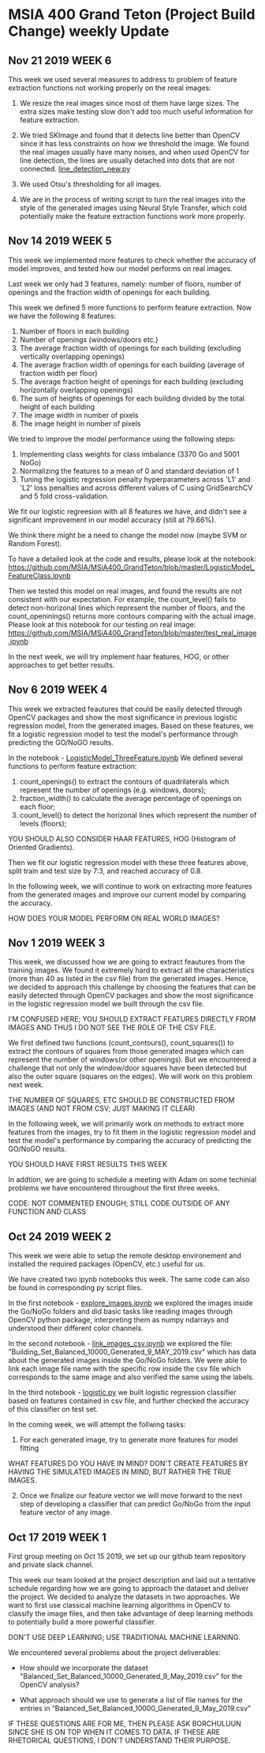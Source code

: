 # MSIA 400 Grand Teton (Project Build Change) weekly Update
## Nov 21 2019 WEEK 6
This week we used several measures to address to problem of feature extraction functions not working properly on the reeal images:

1. We resize the real images since most of them have large sizes. The extra sizes make testing slow don't add too much useful information for feature extraction. 

2. We tried SKImage and found that it detects line better than OpenCV since it has less constraints on how we threshold the image. We found the real images usually have many noises, and when used OpenCV for line detection, the lines are usually detached into dots that are not connected. 
[line_detection_new.py](https://github.com/MSIA/MSiA400_GrandTeton/blob/master/line_detection_new.py)

3. We used Otsu's thresholding for all images.

4. We are in the process of writing script to turn the real images into the style of the generated images using Neural Style Transfer, which cold potentially make the feature extraction functions work more properly.

## Nov 14 2019 WEEK 5
This week we implemented more features to check whether the accuracy of model improves, and tested how our model performs on real images.

Last week we only had 3 features, namely: number of floors, number of openings and the fraction width of openings for each building.

This week we defined 5 more functions to perform feature extraction. Now we have the following 8 features:
1. Number of floors in each building
2. Number of openings (windows/doors etc.)
3. The average fraction width of openings for each building (excluding vertically overlapping openings)
4. The average fraction width of openings for each building (average of fraction width per floor)
5. The average fraction height of openings for each building (excluding horizontally overlapping openings)
6. The sum of heights of openings for each building divided by the total height of each building
7. The image width in number of pixels
8. The image height in number of pixels

We tried to improve the model performance using the following steps:
1. Implementing class weights for class imbalance (3370 Go and 5001 NoGo)
2. Normalizing the features to a mean of 0 and standard deviation of 1
3. Tuning the logistic regression penalty hyperparameters across 'L1' and 'L2' loss penalties and across different values of C using GridSearchCV and 5 fold cross-validation.

We fit our logistic regreesion with all 8 features we have, and didn't see a significant improvement in our model accuracy (still at 79.66%).

We think there might be a need to change the model now (maybe SVM or Random Forest).

To have a detailed look at the code and results, please look at the notebook:
https://github.com/MSIA/MSiA400_GrandTeton/blob/master/LogisticModel_FeatureClass.ipynb

Then we tested this model on real images, and found the results are not consistent with our expectation. For example, the count_level() fails to detect non-horizonal lines which represent the number of floors, and the count_openinings() returns more contours comparing with the actual image. Please look at this notebook for our testing on real image:
https://github.com/MSIA/MSiA400_GrandTeton/blob/master/test_real_image.ipynb

In the next week, we will try implement haar features, HOG, or other approaches to get better results.




## Nov 6 2019 WEEK 4

This week we extracted feautures that could be easily detected through OpenCV packages and show the most significance in previous logistic regression model, from the generated images. Based on these features, we fit a logistic regression model to test the model's performance through predicting the GO/NoGO results.

In the notebook - [LogisticModel_ThreeFeature.ipynb](https://github.com/MSIA/MSiA400_GrandTeton/blob/master/LogisticModel_ThreeFeature.ipynb) We defined several functions to perform feature extraction:

1. count_openings() to extract the contours of quadrilaterals which represent the number of openings (e.g. windows, doors);
2. fraction_width() to calculate the average percentage of openings on each floor;
3. count_level() to detect the horizonal lines which represent the number of levels (floors);

YOU SHOULD ALSO CONSIDER HAAR FEATURES, HOG (Histogram of Oriented Gradients).

Then we fit our logistic regression model with these three features above, split train and test size by 7:3, and reached accuracy of 0.8.

In the following week, we will continue to work on extracting more features from the generated images and improve our current model by comparing the accuracy.

HOW DOES YOUR MODEL PERFORM ON REAL WORLD IMAGES? 




## Nov 1 2019 WEEK 3

This week, we discussed how we are going to extract feautures from the training images. We found it extremely hard to extract all the characteristics (more than 40 as listed in the csv file) from the generated images. Hence, we decided to approach this challenge by choosing the features that can be easily detected through OpenCV packages and show the most significance in the logistic regression model we built through the csv file. 

I'M CONFUSED HERE; YOU SHOULD EXTRACT FEATURES DIRECTLY FROM IMAGES AND THUS I DO NOT SEE THE ROLE OF THE CSV FILE.

We first defined two functions (count_contours(), count_squares()) to extract the contours of squares from those generated images which can represent the number of windows(or other openings). But we encountered a challenge that not only the window/door squares have been detected but also the outer square (squares on the edges). We will work on this problem next week. 

THE NUMBER OF SQUARES, ETC SHOULD BE CONSTRUCTED FROM IMAGES (AND NOT FROM CSV; JUST MAKING IT CLEAR)

In the following week, we will primarily work on methods to extract more features from the images, try to fit them in the logistic regression model and test the model's performance by comparing the accuracy of predicting the GO/NoGO results.

YOU SHOULD HAVE FIRST RESULTS THIS WEEK

In addtion, we are going to schedule a meeting with Adam on some techinial problems we have encountered throughout the first three weeks.

CODE: NOT COMMENTED ENOUGH; STILL CODE OUTSIDE OF ANY FUNCTION AND CLASS




## Oct 24 2019 WEEK 2

This week we were able to setup the remote desktop environement and installed the required packages (OpenCV, etc.) useful for us.

We have created two ipynb notebooks this week. The same code can also be found in corresponding py script files.

In the first notebook - [explore_images.ipynb](https://nbviewer.jupyter.org/github/MSIA/MSiA400_GrandTeton/blob/master/explore_images.ipynb) we explored the images inside the Go/NoGo folders and did basic tasks like reading images through OpenCV python package, interpreting them as numpy ndarrays and understood their different color channels.

In the second notebook - [link_images_csv.ipynb](https://nbviewer.jupyter.org/github/MSIA/MSiA400_GrandTeton/blob/master/link_images_csv.ipynb) we explored the file: "Building_Set_Balanced_10000_Generated_9_MAY_2019.csv" which has data about the generated images inside the Go/NoGo folders. We were able to link each image file name with the specific row inside the csv file which corresponds to the same image and also verified the same using the labels.

In the third notebook - [logistic.py](https://github.com/MSIA/MSiA400_GrandTeton/blob/master/logistic.py) we built logistic regression classifier based on features contained in csv file, and further checked the accuracy of this classifier on test set.

In the coming week, we will attempt the follwing tasks:

1. For each generated image, try to generate more features for model fitting

WHAT FEATURES DO YOU HAVE IN MIND? DON'T CREATE FEATURES BY HAVING THE SIMULATED IMAGES IN MIND, BUT RATHER THE TRUE IMAGES. 

2. Once we finalize our feature vector we will move forward to the next step of developing a classifier that can predict Go/NoGo from the input feature vector of any image.




## Oct 17 2019 WEEK 1

First group meeting on Oct 15 2019, we set up our github team repository and private slack channel. 

This week our team looked at the project description and laid out a tentative schedule regarding how we are going to approach the dataset and deliver the project. We decided to analyze the datasets in two approaches. We want to first use classical machine learning algorithms in OpenCV to classify the image files, and then take advantage of deep learning methods to potentially build a more powerful classifier. 

DON'T USE DEEP LEARNING; USE TRADITIONAL MACHINE LEARNING. 

We encountered several problems about the project deliverables:

- How should we incorporate the dataset   "Balanced_Set_Balanced_10000_Generated_9_May_2019.csv” for the OpenCV analysis?

- What approach should we use to generate a list of file names for the  entries in “Balanced_Set_Balanced_10000_Generated_9_May_2019.csv”

IF THESE QUESTIONS ARE FOR ME, THEN PLEASE ASK BORCHULUUN SINCE SHE IS ON TOP WHEN IT COMES TO DATA. IF THESE ARE RHETORICAL QUESTIONS, I DON'T UNDERSTAND THEIR PURPOSE. 
